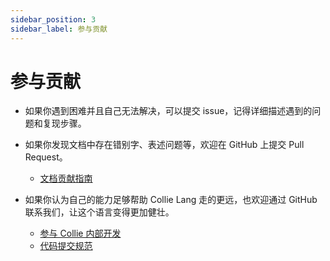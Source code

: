 ```yaml
---
sidebar_position: 3
sidebar_label: 参与贡献
---
```


# 参与贡献

- 如果你遇到困难并且自己无法解决，可以提交 issue，记得详细描述遇到的问题和复现步骤。

- 如果你发现文档中存在错别字、表述问题等，欢迎在 GitHub 上提交 Pull Request。

    - [文档贡献指南](./contribute-document.md)

- 如果你认为自己的能力足够帮助 Collie Lang 走的更远，也欢迎通过 GitHub 联系我们，让这个语言变得更加健壮。

    - [参与 Collie 内部开发](./contribute-code/index.md)
    - [代码提交规范](./code-commit-specification.md)
